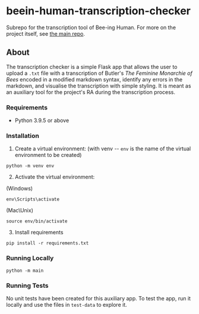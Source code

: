 # beein-human-transcription-checker
Subrepo for the transcription tool of Bee-ing Human. For more on the project itself, see [the main repo](https://github.com/NewcastleRSE/beeing-human).

## About
The transcription checker is a simple Flask app that allows the user to upload a `.txt` file with a transcription of Butler's *The Feminine Monarchie of Bees* encoded in a modified markdown syntax, identify any errors in the markdown, and visualise the transcription with simple styling. It is meant as an auxiliary tool for the project's RA during the transcription process.

### Requirements
- Python 3.9.5 or above

### Installation

1. Create a virtual environment:
(with venv -- `env` is the name of the virtual environment to be created)
```
python -m venv env
```

2. Activate the virtual environment:

(Windows)
```
env\Scripts\activate
```

(Mac\Unix)
```
source env/bin/activate
```

3. Install requirements

```
pip install -r requirements.txt
```

### Running Locally
```
python -m main
```

### Running Tests

No unit tests have been created for this auxiliary app. To test the app, run it locally and use the files in `test-data` to explore it.
